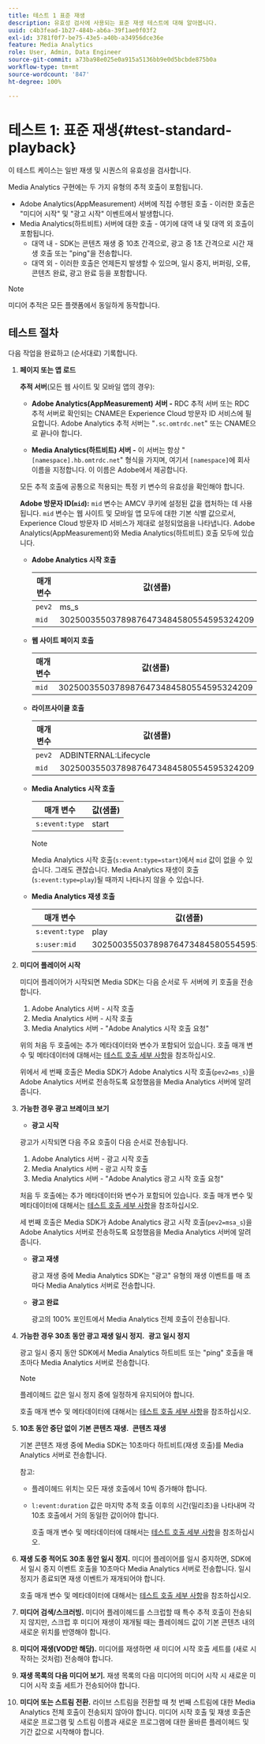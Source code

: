 ```yaml
---
title: 테스트 1 표준 재생
description: 유효성 검사에 사용되는 표준 재생 테스트에 대해 알아봅니다.
uuid: c4b3fead-1b27-484b-ab6a-39f1ae0f03f2
exl-id: 3781f0f7-be75-43e5-a40b-a34956dce36e
feature: Media Analytics
role: User, Admin, Data Engineer
source-git-commit: a73ba98e025e0a915a5136bb9e0d5bcbde875b0a
workflow-type: tm+mt
source-wordcount: '847'
ht-degree: 100%

---
```


# 테스트 1: 표준 재생{#test-standard-playback}

이 테스트 케이스는 일반 재생 및 시퀀스의 유효성을 검사합니다.

Media Analytics 구현에는 두 가지 유형의 추적 호출이 포함됩니다.
* Adobe Analytics(AppMeasurement) 서버에 직접 수행된 호출 - 이러한 호출은 &quot;미디어 시작&quot; 및 &quot;광고 시작&quot; 이벤트에서 발생합니다.
* Media Analytics(하트비트) 서버에 대한 호출 - 여기에 대역 내 및 대역 외 호출이 포함됩니다.
   * 대역 내 - SDK는 콘텐츠 재생 중 10초 간격으로, 광고 중 1초 간격으로 시간 재생 호출 또는 &quot;ping&quot;을 전송합니다.
   * 대역 외 - 이러한 호출은 언제든지 발생할 수 있으며, 일시 중지, 버퍼링, 오류, 콘텐츠 완료, 광고 완료 등을 포함합니다.

>[!NOTE]
>미디어 추적은 모든 플랫폼에서 동일하게 동작합니다.

## 테스트 절차

다음 작업을 완료하고 (순서대로) 기록합니다.

1. **페이지 또는 앱 로드**

   **추적 서버**(모든 웹 사이트 및 모바일 앱의 경우):

   * **Adobe Analytics(AppMeasurement) 서버 -** RDC 추적 서버 또는 RDC 추적 서버로 확인되는 CNAME은 Experience Cloud 방문자 ID 서비스에 필요합니다. Adobe Analytics 추적 서버는 &quot;`.sc.omtrdc.net`&quot; 또는 CNAME으로 끝나야 합니다.

   * **Media Analytics(하트비트) 서버 -** 이 서버는 항상 &quot;`[namespace].hb.omtrdc.net`&quot; 형식을 가지며, 여기서 `[namespace]`에 회사 이름을 지정합니다. 이 이름은 Adobe에서 제공합니다.

   모든 추적 호출에 공통으로 적용되는 특정 키 변수의 유효성을 확인해야 합니다.

   **Adobe 방문자 ID(`mid`):** `mid` 변수는 AMCV 쿠키에 설정된 값을 캡처하는 데 사용됩니다. `mid` 변수는 웹 사이트 및 모바일 앱 모두에 대한 기본 식별 값으로서, Experience Cloud 방문자 ID 서비스가 제대로 설정되었음을 나타냅니다. Adobe Analytics(AppMeasurement)와 Media Analytics(하트비트) 호출 모두에 있습니다.

   * **Adobe Analytics 시작 호출**

     | 매개 변수 | 값(샘플) |
     |---|---|
     | `pev2` | ms_s |
     | `mid` | 30250035503789876473484580554595324209 |

   * **웹 사이트 페이지 호출**

     | 매개 변수 | 값(샘플) |
     |---|---|
     | `mid` | 30250035503789876473484580554595324209 |

   * **라이프사이클 호출**

     | 매개 변수 | 값(샘플) |
     |---|---|
     | `pev2` | ADBINTERNAL:Lifecycle |
     | `mid` | 30250035503789876473484580554595324209 |

   * **Media Analytics 시작 호출**

     | 매개 변수 | 값(샘플) |
     |---|---|
     | `s:event:type` | start |

     >[!NOTE]
     >
     >Media Analytics 시작 호출(`s:event:type=start`)에서 `mid` 값이 없을 수 있습니다. 그래도 괜찮습니다. Media Analytics 재생이 호출(`s:event:type=play`)될 때까지 나타나지 않을 수 있습니다.

   * **Media Analytics 재생 호출**

     | 매개 변수 | 값(샘플) |
     |---|---|
     | `s:event:type` | play |
     | `s:user:mid` | 30250035503789876473484580554595324209 |

1. **미디어 플레이어 시작**

   미디어 플레이어가 시작되면 Media SDK는 다음 순서로 두 서버에 키 호출을 전송합니다.

   1. Adobe Analytics 서버 - 시작 호출
   1. Media Analytics 서버 - 시작 호출
   1. Media Analytics 서버 - &quot;Adobe Analytics 시작 호출 요청&quot;

   위의 처음 두 호출에는 추가 메타데이터와 변수가 포함되어 있습니다. 호출 매개 변수 및 메타데이터에 대해서는 [테스트 호출 세부 사항](/help/legacy/validation/test-call-details.md#start-the-media-player)을 참조하십시오.

   위에서 세 번째 호출은 Media SDK가 Adobe Analytics 시작 호출(`pev2=ms_s`)을 Adobe Analytics 서버로 전송하도록 요청했음을 Media Analytics 서버에 알려줍니다.

1. **가능한 경우 광고 브레이크 보기**

   * **광고 시작**

   광고가 시작되면 다음 주요 호출이 다음 순서로 전송됩니다.

   1. Adobe Analytics 서버 - 광고 시작 호출
   1. Media Analytics 서버 - 광고 시작 호출
   1. Media Analytics 서버 - &quot;Adobe Analytics 광고 시작 호출 요청&quot;

   처음 두 호출에는 추가 메타데이터와 변수가 포함되어 있습니다. 호출 매개 변수 및 메타데이터에 대해서는 [테스트 호출 세부 사항](/help/legacy/validation/test-call-details.md#view-ad-playback)을 참조하십시오.

   세 번째 호출은 Media SDK가 Adobe Analytics 광고 시작 호출(`pev2=msa_s`)을 Adobe Analytics 서버로 전송하도록 요청했음을 Media Analytics 서버에 알려줍니다.

   * **광고 재생**

     광고 재생 중에 Media Analytics SDK는 &quot;광고&quot; 유형의 재생 이벤트를 매 초마다 Media Analytics 서버로 전송합니다.

   * **광고 완료**

     광고의 100% 포인트에서 Media Analytics 전체 호출이 전송됩니다.

1. **가능한 경우 30초 동안 광고 재생 일시 정지.**  **광고 일시 정지**

   광고 일시 중지 동안 SDK에서 Media Analytics 하트비트 또는 &quot;ping&quot; 호출을 매 초마다 Media Analytics 서버로 전송합니다.

   >[!NOTE]
   >
   >플레이헤드 값은 일시 정지 중에 일정하게 유지되어야 합니다.

   호출 매개 변수 및 메타데이터에 대해서는 [테스트 호출 세부 사항](/help/legacy/validation/test-call-details.md#ma-ad-pause-call)을 참조하십시오.

1. **10초 동안 중단 없이 기본 콘텐츠 재생.**  **콘텐츠 재생**

   기본 콘텐츠 재생 중에 Media SDK는 10초마다 하트비트(재생 호출)를 Media Analytics 서버로 전송합니다.

   참고:

   * 플레이헤드 위치는 모든 재생 호출에서 10씩 증가해야 합니다.
   * `l:event:duration` 값은 마지막 추적 호출 이후의 시간(밀리초)을 나타내며 각 10초 호출에서 거의 동일한 값이어야 합니다.

     호출 매개 변수 및 메타데이터에 대해서는 [테스트 호출 세부 사항](/help/legacy/validation/test-call-details.md#play-main-content)을 참조하십시오.

1. **재생 도중 적어도 30초 동안 일시 정지.** 미디어 플레이어를 일시 중지하면, SDK에서 일시 중지 이벤트 호출을 10초마다 Media Analytics 서버로 전송합니다. 일시 정지가 종료되면 재생 이벤트가 재개되어야 합니다.

   호출 매개 변수 및 메타데이터에 대해서는 [테스트 호출 세부 사항](/help/legacy/validation/test-call-details.md#pause-main-content)을 참조하십시오.

1. **미디어 검색/스크러빙.** 미디어 플레이헤드를 스크럽할 때 특수 추적 호출이 전송되지 않지만, 스크럽 후 미디어 재생이 재개될 때는 플레이헤드 값이 기본 콘텐츠 내의 새로운 위치를 반영해야 합니다.

1. **미디어 재생(VOD만 해당).** 미디어를 재생하면 새 미디어 시작 호출 세트를 (새로 시작하는 것처럼) 전송해야 합니다.

1. **재생 목록의 다음 미디어 보기.** 재생 목록의 다음 미디어의 미디어 시작 시 새로운 미디어 시작 호출 세트가 전송되어야 합니다.

1. **미디어 또는 스트림 전환.** 라이브 스트림을 전환할 때 첫 번째 스트림에 대한 Media Analytics 전체 호출이 전송되지 않아야 합니다. 미디어 시작 호출 및 재생 호출은 새로운 프로그램 및 스트림 이름과 새로운 프로그램에 대한 올바른 플레이헤드 및 기간 값으로 시작해야 합니다.
